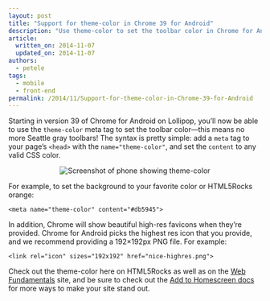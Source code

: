 ```yaml
---
layout: post
title: "Support for theme-color in Chrome 39 for Android"
description: "Use theme-color to set the toolbar color in Chrome for Android."
article:
  written_on: 2014-11-07
  updated_on: 2014-11-07
authors:
  - petele
tags:
  - mobile
  - front-end
permalink: /2014/11/Support-for-theme-color-in-Chrome-39-for-Android
---
```


Starting in version 39 of Chrome for Android on Lollipop, you’ll now be able 
to use the `theme-color` meta tag to set the toolbar color—this means no more
Seattle gray toolbars! The syntax is pretty simple: add a `meta` tag to your 
page’s `<head>` with the `name="theme-color"`, and set the `content` to any 
valid CSS color.  

<p style="text-align: center;">
  <img src="{% asset_path theme-color-ss.png %}" alt="Screenshot of phone showing theme-color" />
</p>

For example, to set the background to your favorite color or HTML5Rocks orange:

`<meta name="theme-color" content="#db5945">`

In addition, Chrome will show beautiful high-res favicons when they’re
provided. Chrome for Android picks the highest res icon that you provide,
and we recommend providing a 192&times;192px PNG file. For example:

`<link rel="icon" sizes="192x192" href="nice-highres.png">`

Check out the theme-color here on HTML5Rocks as well as on the [Web
Fundamentals](https://developers.google.com/web/fundamentals/) site, and be sure 
to check out the
[Add to Homescreen docs](https://developer.chrome.com/multidevice/android/installtohomescreen)
for more ways to make your site stand out.

